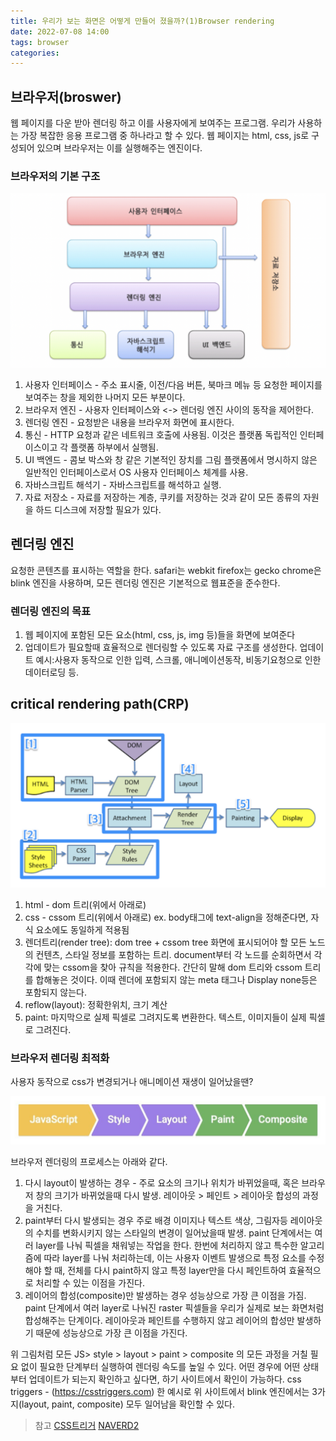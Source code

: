 ```yaml
---
title: 우리가 보는 화면은 어떻게 만들어 졌을까?(1)Browser rendering
date: 2022-07-08 14:00
tags: browser
categories:
---
```


## 브라우저(broswer)

웹 페이지를 다운 받아 렌더링 하고 이를 사용자에게 보여주는 프로그램.
우리가 사용하는 가장 복잡한 응용 프로그램 중 하나라고 할 수 있다.
웹 페이지는 html, css, js로 구성되어 있으며 브라우저는 이를 실행해주는 엔진이다.

### 브라우저의 기본 구조

![브라우저이미지](../images/bowser220707.png)

1. 사용자 인터페이스 - 주소 표시줄, 이전/다음 버튼, 북마크 메뉴 등 요청한 페이지를 보여주는 창을 제외한 나머지 모든 부분이다.
2. 브라우저 엔진 - 사용자 인터페이스와 <-> 렌더링 엔진 사이의 동작을 제어한다.
3. 렌더링 엔진 - 요청받은 내용을 브라우저 화면에 표시한다.
4. 통신 - HTTP 요청과 같은 네트워크 호출에 사용됨. 이것은 플랫폼 독립적인 인터페이스이고 각 플랫폼 하부에서 실행됨.
5. UI 백엔드 - 콤보 박스와 창 같은 기본적인 장치를 그림 플랫폼에서 명시하지 않은 일반적인 인터페이스로서 OS 사용자 인터페이스 체계를 사용.
6. 자바스크립트 해석기 - 자바스크립트를 해석하고 실행.
7. 자료 저장소 - 자료를 저장하는 계층, 쿠키를 저장하는 것과 같이 모든 종류의 자원을 하드 디스크에 저장할 필요가 있다.

<!-- 웹은 어떻게 작동할까?
user - brower - website
    enters a URl
     DNS Server
      Server -->

## 렌더링 엔진

요청한 콘텐츠를 표시하는 역할을 한다.
safari는 webkit
firefox는 gecko
chrome은 blink 엔진을 사용하며, 모든 렌더링 엔진은 기본적으로 웹표준을 준수한다.

### 렌더링 엔진의 목표

1. 웹 페이지에 포함된 모든 요소(html, css, js, img 등)들을 화면에 보여준다
2. 업데이트가 필요할때 효율적으로 렌더링할 수 있도록 자료 구조를 생성한다. 업데이트 예시:사용자 동작으로 인한 입력, 스크롤, 애니메이션동작, 비동기요청으로 인한 데이터로딩 등.

## critical rendering path(CRP)

![브우저렌더링프로세스](../images/rendering0708.png)

1. html - dom 트리(위에서 아래로)
2. css - cssom 트리(위에서 아래로) ex. body태그에 text-align을 정해준다면, 자식 요소에도 동일하게 적용됨
3. 렌더트리(render tree): dom tree + cssom tree
   화면에 표시되어야 할 모든 노드의 컨텐츠, 스타일 정보를 포함하는 트리.
   document부터 각 노드를 순회하면서 각각에 맞는 cssom을 찾아 규칙을 적용한다.
   간단히 말해 dom 트리와 cssom 트리를 합해놓은 것이다.
   이때 렌더에 포함되지 않는 meta 태그나 Display none등은 포함되지 않는다.
4. reflow(layout): 정확한위치, 크기 계산
5. paint: 마지막으로 실제 픽셀로 그려지도록 변환한다. 텍스트, 이미지들이 실제 픽셀로 그려진다.

### 브라우저 렌더링 최적화

사용자 동작으로 css가 변경되거나 애니메이션 재생이 일어났을땐?

![렌더링최적화](../images/browserrendering0708.jpeg)

브라우저 렌더링의 프로세스는 아래와 같다.

1. 다시 layout이 발생하는 경우 - 주로 요소의 크기나 위치가 바뀌었을때,
   혹은 브라우저 창의 크기가 바뀌었을때 다시 발생. 레이아웃 > 페인트 > 레이아웃 합성의 과정을 거친다.
2. paint부터 다시 발생되는 경우
   주로 배경 이미지나 텍스트 색상, 그림자등 레이아웃의 수치를 변화시키지 않는 스타일의 변경이 일어났을때 발생.
   paint 단계에서는 여러 layer를 나눠 픽셀을 채워넣는 작업을 한다. 한번에 처리하지 않고 특수한 알고리즘에 따라 layer를 나눠 처리하는데, 이는 사용자 이벤트 발생으로 특정 요소를 수정해야 할 때, 전체를 다시 paint하지 않고 특정 layer만을 다시 페인트하여 효율적으로 처리할 수 있는 이점을 가진다.
3. 레이어의 합성(composite)만 발생하는 경우
   성능상으로 가장 큰 이점을 가짐. paint 단계에서 여러 layer로 나눠진 raster 픽셀들을 우리가 실제로 보는 화면처럼 합성해주는 단계이다.
   레이아웃과 페인트를 수행하지 않고 레이어의 합성만 발생하기 때문에 성능상으로 가장 큰 이점을 가진다.

위 그림처럼 모든 JS> style > layout > paint > composite 의 모든 과정을 거칠 필요 없이 필요한 단계부터 실행하여 렌더링 속도를 높일 수 있다. 어떤 경우에 어떤 상태부터 업데이트가 되는지 확인하고 싶다면, 하기 사이트에서 확인이 가능하다.
css triggers - (https://csstriggers.com)
한 예시로 위 사이트에서 blink 엔진에서는 3가지(layout, paint, composite) 모두 일어남을 확인할 수 있다.

> 참고
> [CSS트리거](https//csstriggers.com)
> [NAVERD2](https://d2.naver.com/helloworld/59361)
